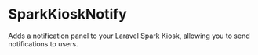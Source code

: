 # SparkKioskNotify
Adds a notification panel to your Laravel Spark Kiosk, allowing you to send notifications to users.
